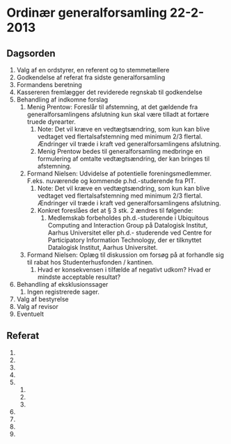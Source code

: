 # Ordinær generalforsamling 22-2-2013

## Dagsorden
1. Valg af en ordstyrer, en referent og to stemmetællere
2. Godkendelse af referat fra sidste generalforsamling
3. Formandens beretning
4. Kassereren fremlægger det reviderede regnskab til godkendelse
5. Behandling af indkomne forslag
   1. Menig Prentow: Foreslår til afstemning, at det gældende fra generalforsamlingens afslutning kun skal være tilladt at fortære truede dyrearter.
      1. Note: Det vil kræve en vedtægtsændring, som kun kan blive vedtaget ved flertalsafstemning med minimum 2/3 flertal. Ændringer vil træde i kraft ved generalforsamlingens afslutning.
      2. Menig Prentow bedes til generalforsamling medbringe en formulering af omtalte vedtægtsændring, der kan bringes til afstemning.
   2. Formand Nielsen: Udvidelse af potentielle foreningsmedlemmer. F.eks. nuværende og kommende p.hd.-studerende fra PIT.
      1. Note: Det vil kræve en vedtægtsændring, som kun kan blive vedtaget ved flertalsafstemning med minimum 2/3 flertal. Ændringer vil træde i kraft ved generalforsamlingens afslutning.
      2. Konkret foreslåes det at § 3 stk. 2 ændres til følgende:
         1. Medlemskab forbeholdes ph.d.-studerende i Ubiquitous Computing and
Interaction Group på Datalogisk Institut, Aarhus Universitet eller ph.d.- studerende ved Centre for Participatory Information Technology, der er tilknyttet Datalogisk Institut, Aarhus Universitet.
   3. Formand Nielsen: Oplæg til diskussion om forsøg på at forhandle sig til rabat hos Studenterhusfonden / kantinen.
      1. Hvad er konsekvensen i tilfælde af negativt udkom? Hvad er mindste acceptable resultat?
6. Behandling af eksklusionssager
   1. Ingen registrerede sager.
7. Valg af bestyrelse
8. Valg af revisor
9. Eventuelt

## Referat

1. 
2. 
3. 
4. 
5. 
   1. 
   2. 
   3. 
6. 
7. 
8. 
9. 
